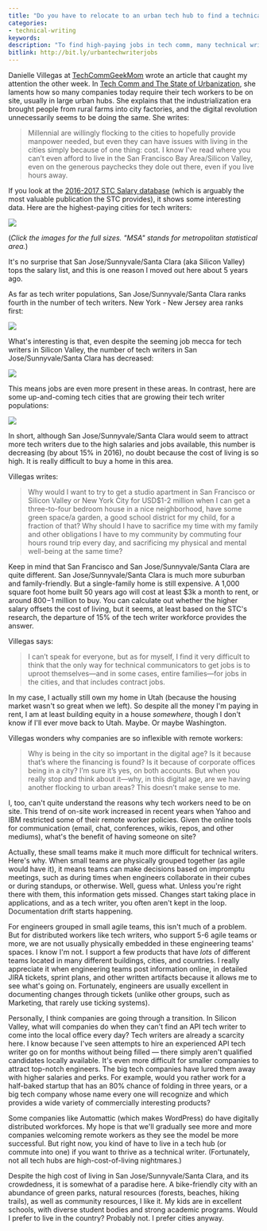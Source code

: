```yaml
---
title: "Do you have to relocate to an urban tech hub to find a technical writing job?"
categories:
- technical-writing
keywords:
description: "To find high-paying jobs in tech comm, many technical writers move to urban technology hubs because companies want their workers on site. Living in an urban tech hub usually involves high costs of living and the sacrifice of a more rural, suburban lifestyle. It's unclear why the digital revolution doesn't motivate more companies to welcome remote workers."
bitlink: http://bit.ly/urbantechwriterjobs
---
```


Danielle Villegas at <a href='https://techcommgeekmom.com'>TechCommGeekMom</a> wrote an article that caught my attention the other week. In [Tech Comm and The State of Urbanization](https://techcommgeekmom.com/2018/04/12/tech-comm-and-the-state-of-urbanization/), she laments how so many companies today require their tech workers to be on site, usually in large urban hubs. She explains that the industrialization era brought people from rural farms into city factories, and the digital revolution unnecessarily seems to be doing the same. She writes:

> Millennial are willingly flocking to the cities to hopefully provide manpower needed, but even they can have issues with living in the cities simply because of one thing: cost.  I know I’ve read where you can’t even afford to live in the San Francisco Bay Area/Silicon Valley, even on the generous paychecks they dole out there, even if you live hours away.

If you look at the [2016-2017 STC Salary database](https://www.stc.org/salary-database/) (which is arguably the most valuable publication the STC provides), it shows some interesting data. Here are the highest-paying cities for tech writers:

<a href="https://idratherbewritingmedia.com/images/highestpaying.png"><img src="https://idratherbewritingmedia.com/images/highestpaying.png" /></a>

(*Click the images for the full sizes. "MSA" stands for metropolitan statistical area.*)

It's no surprise that San Jose/Sunnyvale/Santa Clara (aka Silicon Valley) tops the salary list, and this is one reason I moved out here about 5 years ago.

As far as tech writer populations, San Jose/Sunnyvale/Santa Clara ranks fourth in the number of tech writers. New York - New Jersey area ranks first:

<a href="https://idratherbewritingmedia.com/images/largestmsatechwriters.png"><img src="https://idratherbewritingmedia.com/images/largestmsatechwriters.png" /></a>

What's interesting is that, even despite the seeming job mecca for tech writers in Silicon Valley, the number of tech writers in San Jose/Sunnyvale/Santa Clara has decreased:

<a href="https://idratherbewritingmedia.com/images/losingcitiesfortechwriters.png"><img src="https://idratherbewritingmedia.com/images/losingcitiesfortechwriters.png"/></a>

This means jobs are even more present in these areas. In contrast, here are some up-and-coming tech cities that are growing their tech writer populations:

<a href="https://idratherbewritingmedia.com/images/fastestgrowingcities.png"><img src="https://idratherbewritingmedia.com/images/fastestgrowingcities.png" /></a>

In short, although San Jose/Sunnyvale/Santa Clara would seem to attract more tech writers due to the high salaries and jobs available, this number is decreasing (by about 15% in 2016), no doubt because the cost of living is so high. It is really difficult to buy a home in this area.

Villegas writes:

> Why would I want to try to get a studio apartment in San Francisco or Silicon Valley or New York City for USD$1-2 million when I can get a three-to-four bedroom house in a nice neighborhood, have some green space/a garden, a good school district for my child, for a fraction of that? Why should I have to sacrifice my time with my family and other obligations I have to my community by commuting four hours round trip every day, and sacrificing my physical and mental well-being at the same time?  

Keep in mind that San Francisco and San Jose/Sunnyvale/Santa Clara are quite different. San Jose/Sunnyvale/Santa Clara is much more suburban and family-friendly. But a single-family home is still expensive. A 1,000 square foot home built 50 years ago will cost at least $3k a month to rent, or around $800-$1 million to buy. You can calculate out whether the higher salary offsets the cost of living, but it seems, at least based on the STC's research, the departure of 15% of the tech writer workforce provides the answer.

Villegas says:

> I can’t speak for everyone, but as for myself, I find it very difficult to think that the only way for technical communicators to get jobs is to uproot themselves&mdash;and in some cases, entire families&mdash;for jobs in the cities, and that includes contract jobs.  

In my case, I actually still own my home in Utah (because the housing market wasn't so great when we left). So despite all the money I'm paying in rent, I am at least building equity in a house *somewhere*, though I don't know if I'll ever move back to Utah. Maybe. Or maybe Washington.

Villegas wonders why companies are so inflexible with remote workers:

> Why is being in the city so important in the digital age? Is it because that’s where the financing is found? Is it because of corporate offices being in a city? I’m sure it’s yes, on both accounts.  But when you really stop and think about it&mdash;why, in this digital age, are we having another flocking to urban areas? This doesn’t make sense to me.

I, too, can't quite understand the reasons why tech workers need to be on site. This trend of on-site work increased in recent years when Yahoo and IBM restricted some of their remote worker policies. Given the online tools for communication (email, chat, conferences, wikis, repos, and other mediums), what's the benefit of having someone on site?

Actually, these small teams make it much more difficult for technical writers. Here's why. When small teams are physically grouped together (as agile would have it), it means teams can make decisions based on impromptu meetings, such as during times when engineers collaborate in their cubes or during standups, or otherwise. Well, guess what. Unless you're right there with them, this information gets missed. Changes start taking place in applications, and as a tech writer, you often aren't kept in the loop. Documentation drift starts happening.

For engineers grouped in small agile teams, this isn't much of a problem. But for distributed workers like tech writers, who support 5-6 agile teams or more, we are not usually physically embedded in these engineering teams' spaces. I know I'm not. I support a few products that have *lots* of different teams located in many different buildings, cities, and countries. I really appreciate it when engineering teams post information online, in detailed JIRA tickets, sprint plans, and other written artifacts because it allows me to see what's going on. Fortunately, engineers are usually excellent in documenting changes through tickets (unlike other groups, such as Marketing, that rarely use ticking systems).

Personally, I think companies are going through a transition. In Silicon Valley, what will companies do when they can't find an API tech writer to come into the local office every day? Tech writers are already a scarcity here. I know because I've seen attempts to hire an experienced API tech writer go on for months without being filled &mdash; there simply aren't qualified candidates locally available. It's even more difficult for smaller companies to attract top-notch engineers. The big tech companies have lured them away with higher salaries and perks. For example, would you rather work for a half-baked startup that has an 80% chance of folding in three years, or a big tech company whose name every one will recognize and which provides a wide variety of commercially interesting products?

Some companies like Automattic (which makes WordPress) do have digitally distributed workforces. My hope is that we'll gradually see more and more companies welcoming remote workers as they see the model be more successful. But right now, you kind of have to live in a tech hub (or commute into one) if you want to thrive as a technical writer. (Fortunately, not all tech hubs are high-cost-of-living nightmares.)

Despite the high cost of living in San Jose/Sunnyvale/Santa Clara, and its crowdedness, it is somewhat of a paradise here. A bike-friendly city with an abundance of green parks, natural resources (forests, beaches, hiking trails), as well as community resources, I  like it. My kids are in excellent schools, with diverse student bodies and strong academic programs. Would I prefer to live in the country? Probably not. I prefer cities anyway.
